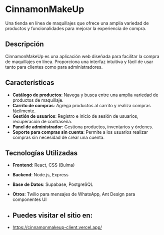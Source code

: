 # CinnamonMakeUp

Una tienda en línea de maquillajes que ofrece una amplia variedad de productos y funcionalidades para mejorar la experiencia de compra.

## Descripción

CinnamonMakeUp es una aplicación web diseñada para facilitar la compra de maquillajes en línea. Proporciona una interfaz intuitiva y fácil de usar tanto para clientes como para administradores.

## Características

- **Catálogo de productos**: Navega y busca entre una amplia variedad de productos de maquillaje.
- **Carrito de compras**: Agrega productos al carrito y realiza compras fácilmente.
- **Gestión de usuarios**: Registro e inicio de sesión de usuarios, recuperación de contraseña.
- **Panel de administrador**: Gestiona productos, inventarios y órdenes.
- **Soporte para compras sin cuenta**: Permite a los usuarios realizar compras sin necesidad de crear una cuenta.

## Tecnologías Utilizadas

- **Frontend**: React, CSS (Bulma)
- **Backend**: Node.js, Express
- **Base de Datos**: Supabase, PostgreSQL
- **Otros**: Twilio para mensajes de WhatsApp, Ant Design para componentes UI

- ## Puedes visitar el sitio en:
- https://cinnamonmakeup-client.vercel.app/
